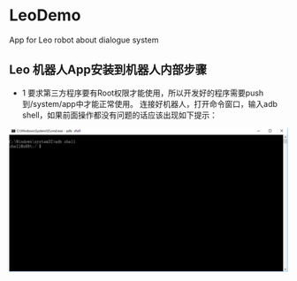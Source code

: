 # LeoDemo

App for Leo robot about dialogue system

## Leo 机器人App安装到机器人内部步骤

- 1 要求第三方程序要有Root权限才能使用，所以开发好的程序需要push到/system/app中才能正常使用。
连接好机器人，打开命令窗口，输入adb shell，如果前面操作都没有问题的话应该出现如下提示：

![leo_demo_01](https://github.com/cxmhfut/LeoDemo/blob/master/images/leo_demo_01.png)
